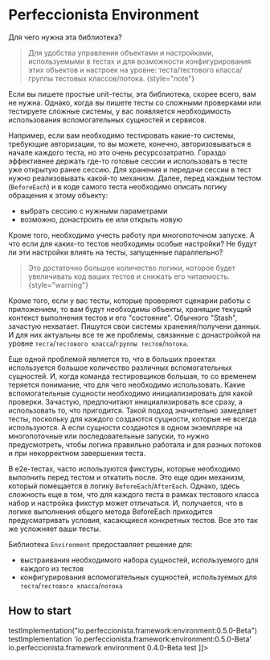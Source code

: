 # Perfeccionista Environment

Для чего нужна эта библиотека?

> Для удобства управления объектами и настройками, используемыми в тестах
> и для возможности конфигурирования этих объектов и настроек на уровне:
> теста/тестового класса/группы тестовых классов/потока.
{style="note"}

Если вы пишете простые unit-тесты, эта библиотека, скорее всего, вам не нужна.
Однако, когда вы пишете тесты со сложными проверками или тестируете сложные системы,
у вас появляется необходимость использования вспомогательных сущностей и сервисов.

Например, если вам необходимо тестировать какие-то системы, требующие авторизации,
то вы можете, конечно, авторизовываться в начале каждого теста, но это очень ресурсозатратно.
Гораздо эффективнее держать где-то готовые сессии и использовать в тесте уже открытую ранее сессию.
Для хранения и передачи сессии в тест нужно реализовывать какой-то механизм.
Далее, перед каждым тестом (`BeforeEach`) и в коде самого теста необходимо описать логику обращения
к этому объекту:

 - выбрать сессию с нужными параметрами
 - возможно, донастроить ее или открыть новую

Кроме того, необходимо учесть работу при многопоточном запуске.
А что если для каких-то тестов необходимы особые настройки?
Не будут ли эти настройки влиять на тесты, запущенные параллельно?

> Это достаточно большое количество логики, которое будет увеличивать код ваших тестов и снижать его читаемость.
{style="warning"}

Кроме того, если у вас тесты, которые проверяют сценарии работы с приложением,
то вам будут необходимы объекты, хранящие текущий контекст выполнения тестов и его "состояние".
Обычного "Stash", зачастую нехватает.
Пишутся свои системы хранения/получени данных. И для них актуальны все те же проблемы, связанные
с донастройкой на уровне `теста`/`тестового класса`/`группы тестов`/`потока`.

Еще одной проблемой является то, что в больших проектах используется большое количество различных
вспомогательных сущностей. И, когда команда тестировщиков большая,
то со временем теряется понимание, что для чего необходимо использовать.
Какие вспомогательные сущности необходимо инициализировать для какой проверки.
Зачастую, предпочитают инициализировать все сразу, а использовать то, что пригодится.
Такой подход значительно замедляет тесты, поскольку для каждого создаются сущности,
которые не всегда используются. А если сущности создаются в одном экземпляре
на многопоточные или последовательные запуски, то нужно предусмотреть, чтобы логика правильно работала
и для разных потоков и при некорректном завершении теста.

В e2e-тестах, часто используются фикстуры, которые необходимо выполнить перед тестом и откатить после.
Это еще один механизм, который помещается в логику `BeforeEach`/`AfterEach`. Однако, здесь сложность еще в том,
что для каждого теста в рамках тестового класса набор и настройка фикстур может отличаться.
И, получается, что в логике выполнения общего метода BeforeEach приходится предусматривать условия,
касающиеся конкретных тестов. Все это так же усложняет ваши тесты.

Библиотека `Environment` предоставляет решение для:

- выстраивания необходимого набора сущностей, используемого для каждого из тестов
- конфигурирования вспомогательных сущностей, используемых для `теста`/`тестового класса`/`потока`

How to start
------------
<tabs>
    <tab title="Gradle (kts)">
        <code-block lang="kotlin">testImplementation("io.perfeccionista.framework:environment:0.5.0-Beta")</code-block>
    </tab>
    <tab title="Gradle">
        <code-block lang="groovy">testImplementation 'io.perfeccionista.framework:environment:0.5.0-Beta'</code-block>
    </tab>
    <tab title="Maven">
        <code-block lang="xml"><![CDATA[
            <dependency>
                <group>io.perfeccionista.framework</group>
                <artifactId>environment</artifactId>
                <version>0.4.0-Beta</version>
                <scope>test</scope>
            </dependency>]]>
        </code-block>
    </tab>
</tabs>
